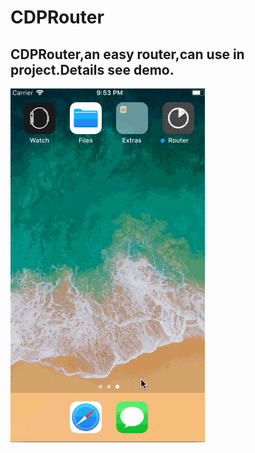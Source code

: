# CDPRouter

## CDPRouter,an easy router,can use in project.Details see demo.

![image](https://github.com/cdpenggod/CDPRouter/blob/master/gif.gif)
